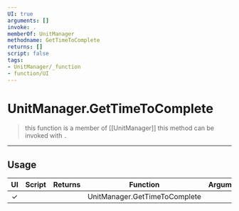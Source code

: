 ```yaml
---
UI: true
arguments: []
invoke: .
memberOf: UnitManager
methodname: GetTimeToComplete
returns: []
script: false
tags:
- UnitManager/_function
- function/UI
---
```

# UnitManager.GetTimeToComplete
> this function is a member of [[UnitManager]]
> this method can be invoked with `.`
-----
## Usage
|  UI | Script | Returns | Function | Arguments |
|:---:|:------:|-------:|:--------:|:---------|
|✓| ||UnitManager.GetTimeToComplete||
